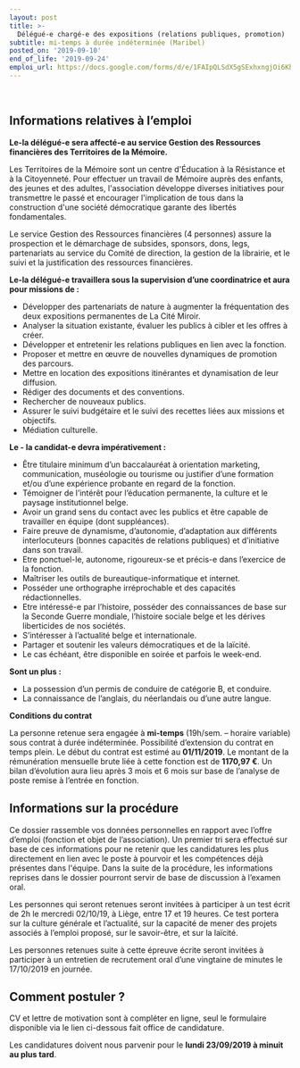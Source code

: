 ```yaml
---
layout: post
title: >-
  Délégué-e chargé-e des expositions (relations publiques, promotion)
subtitle: mi-temps à durée indéterminée (Maribel)
posted_on: '2019-09-10'
end_of_life: '2019-09-24'
emploi_url: https://docs.google.com/forms/d/e/1FAIpQLSdX5gSExhxngjOi6Khm6bupRkWjgwdtKCycBSQRKy5GGr82AQ/viewform
---
```


<p>&nbsp;</p>

## Informations relatives à l’emploi

**Le-la délégué-e sera affecté-e au service Gestion des Ressources financières des Territoires de la Mémoire.**

Les Territoires de la Mémoire sont un centre d'Éducation à la Résistance et à la Citoyenneté. Pour effectuer un travail de Mémoire auprès des enfants, des jeunes et des adultes, l'association développe diverses initiatives pour transmettre le passé et encourager l'implication de tous dans la construction d'une société démocratique garante des libertés fondamentales.

Le service Gestion des Ressources financières (4 personnes) assure la prospection et le démarchage de subsides, sponsors, dons, legs, partenariats au service du Comité de direction, la gestion de la librairie, et le suivi et la justification des ressources financières. 

**Le-la délégué-e travaillera sous la supervision d’une coordinatrice et aura pour missions de :**

- Développer des partenariats de nature à augmenter la fréquentation des deux expositions permanentes de La Cité Miroir.
- Analyser la situation existante, évaluer les publics à cibler et les offres à créer.
- Développer et entretenir les relations publiques en lien avec la fonction.
- Proposer et mettre en œuvre de nouvelles dynamiques de promotion des parcours.
- Mettre en location des expositions itinérantes et dynamisation de leur diffusion.
- Rédiger des documents et des conventions.
- Rechercher de nouveaux publics.
- Assurer le suivi budgétaire et le suivi des recettes liées aux missions et objectifs.
- Médiation culturelle.

**Le - la candidat-e devra impérativement :**

- Être titulaire minimum d’un baccalauréat à orientation marketing, communication, muséologie ou tourisme ou justifier d’une formation et/ou d’une expérience probante en regard de la fonction. 
- Témoigner de l’intérêt pour l’éducation permanente, la culture et le paysage institutionnel belge. 
- Avoir un grand sens du contact avec les publics et être capable de travailler en équipe (dont suppléances).
- Faire preuve de dynamisme, d’autonomie, d’adaptation aux différents interlocuteurs (bonnes capacités de relations publiques) et d’initiative dans son travail.
- Etre ponctuel-le, autonome, rigoureux-se et précis-e dans l’exercice de la fonction. 
- Maîtriser les outils de bureautique-informatique et internet.
- Posséder une orthographe irréprochable et des capacités rédactionnelles. 
- Etre intéressé-e par l’histoire, posséder des connaissances de base sur la Seconde Guerre mondiale, l’histoire sociale belge et les dérives liberticides de nos sociétés.
- S’intéresser à l’actualité belge et internationale. 
- Partager et soutenir les valeurs démocratiques et de la laïcité. 
- Le cas échéant, être disponible en soirée et parfois le week-end.

**Sont un plus :**

- La possession d’un permis de conduire de catégorie B, et conduire.
- La connaissance de l’anglais, du néerlandais ou d’une autre langue. 

**Conditions du contrat**

La personne retenue sera engagée à **mi-temps** (19h/sem. – horaire variable) sous contrat à durée indéterminée. Possibilité d’extension du contrat en temps plein. 
Le début du contrat est estimé au **01/11/2019**. 
Le montant de la rémunération mensuelle brute liée à cette fonction est de **1170,97 €**.
Un bilan d’évolution aura lieu après 3 mois et 6 mois sur base de l’analyse de poste remise à l’entrée en fonction.

## Informations sur la procédure

Ce dossier rassemble vos données personnelles en rapport avec l’offre d’emploi (fonction et objet de l’association). Un premier tri sera effectué sur base de ces informations pour ne retenir que les candidatures les plus directement en lien avec le poste à pourvoir et les compétences déjà présentes dans l'équipe. Dans la suite de la procédure, les informations reprises dans le dossier pourront servir de base de discussion à l’examen oral.

Les personnes qui seront retenues seront invitées à participer à un test écrit de 2h le mercredi 02/10/19, à Liège, entre 17 et 19 heures. Ce test portera sur la culture générale et l’actualité, sur la capacité de mener des projets associés à l’emploi proposé, sur le savoir-être, et sur la laïcité.

Les personnes retenues suite à cette épreuve écrite seront invitées à participer à un entretien de recrutement oral d’une vingtaine de minutes le 17/10/2019 en journée.

## Comment postuler ?

CV et lettre de motivation sont à compléter en ligne, seul le formulaire disponible via le lien ci-dessous fait office de candidature.

Les candidatures doivent nous parvenir pour le **lundi 23/09/2019 à minuit au plus tard**.
